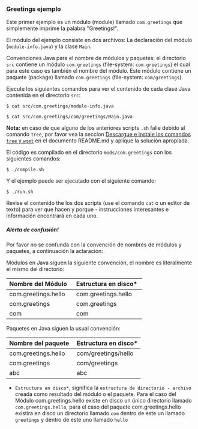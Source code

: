 ### Greetings ejemplo

Este primer ejemplo es un módulo (module) llamado `com.greetings` que simplemente imprime la palabra "Greetings!". 

El módulo del ejemplo consiste en dos archivos: 
La declaración del módulo (`module-info.java`) y la clase `Main`.

Convenciones Java para el nombre de módulos y paquetes: el directorio `src` contiene un módulo `com.greetings` (file-system: `com.greetings`) el cual para este caso es también el nombre del módulo.
Este módulo contiene un paquete (package) llamado `com.greetings` (file-system: `com/greetings`).

Ejecute los siguientes comandos para ver el contenido de cada clase Java contenida en el directorio `src`:

    $ cat src/com.greetings/module-info.java

    $ cat src/com.greetings/com/greetings/Main.java

**Nota:** en caso de que alguno de los anteriores scripts `.sh` falle debido al comando `tree`, por favor vea la seccion [Descargue e instale los comandos `tree` y `wget`](../../../es/README.md) en el documento README.md y aplique la solución apropiada.

El código es compilado en el directorio `mods/com.greetings` con los siguientes comandos:

    $ ./compile.sh
    
Y el ejemplo puede ser ejecutado con el siguiente comando:
    
    $ ./run.sh
    
Revise el contenido the los dos scripts (use el comando `cat` o un editor de texto) para ver que hacen y porque - instrucciones interesantes e información encontrará en cada uno.

##### Alerta de confusión!

Por favor no se confunda con la convención de nombres de módulos y paquetes, a continuación la aclaración:

Módulos en Java siguen la siguiente convención, el nombre es literalmente el mismo del directorio:

| Nombre del Módulo   | Estructura en disco*  |
|---------------------|-----------------------|
| com.greetings.hello |  com.greetings.hello  |
| com.greetings       |  com.greetings        |
| com                 |  com                  |


Paquetes en Java siguen la usual convención:

| Nombre del paquete  | Estructura en disco*  |
|---------------------|-----------------------|
| com.greetings.hello | com/greetings/hello   |
| com.greetings       | com/greetings         |
| abc                 | abc                   |

* `Estructura en disco*`, significa la `estructura de directorio - archivo` creada como resultado del módulo o el paquete. Para el caso del Módulo com.greetings.hello existe en disco un único directorio llamado `com.greetings.hello`, para el caso del paquete com.greetings.hello existira en disco un directorio llamado `com` dentro de este un llamado `greetings` y dentro de este uno llamado `hello`
